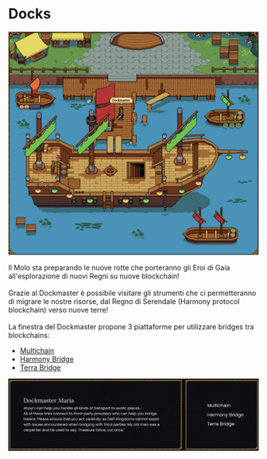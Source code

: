 # Docks

![](<../../.gitbook/assets/Schermata 2022-01-27 alle 13.13.32.png>)

Il Molo sta preparando le nuove rotte che porteranno gli Eroi di Gaia all'esplorazione di nuovi Regni su nuove blockchain!\
\
Grazie al Dockmaster è possibile visitare gli strumenti che ci permetteranno di migrare le nostre risorse, dal Regno di Serendale (Harmony protocol blockchain) verso nuove terre!\
\
La finestra del Dockmaster propone 3 piattaforme per utilizzare bridges tra blockchains:

* [Multichain](https://app.multichain.org/#/router)
* [Harmony Bridge](https://bridge.harmony.one/busd)
* [Terra Bridge](https://bridge.terra.money)

![](<../../.gitbook/assets/Schermata 2022-01-27 alle 13.14.18.png>)
